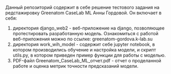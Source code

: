 Данный репозиторий содержит в себе решение тестового задания на редстажировку Greenatom CaseLab ML Анны Гордовой.
Он включает в себя:
1) директория django_web2 - веб-приложение на django, позволяющее протестировать разработанную модель.
   Ознакомиться с работой веб-приложения можно по ссылке: greenatom-gordova.k-lab.su
2) директория work_wih_model - содержит себе jupyter notebook, в котором производились обучение и настройка модели, и скрипт utils.py,
   в котором приведен пример функции для работы с моделью.
3) PDF-файл Greenatom_CaseLab_ML_отчет.pdf - отчет о проделанной работе и оценка метрик точности предсказаний модели.
